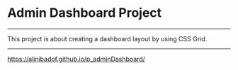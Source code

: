 # Admin Dashboard Project
***
This project is about creating a dashboard layout by using CSS Grid.
***
https://alinibadof.github.io/p_adminDashboard/
